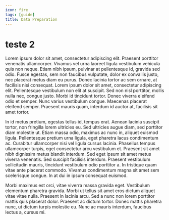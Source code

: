 ```yaml
---
icon: fire
tags: [guide]
title: Data Preparation
---
```


# teste 2
Lorem ipsum dolor sit amet, consectetur adipiscing elit. Praesent porttitor venenatis ullamcorper. Vivamus vel urna laoreet ligula vestibulum vehicula quis non neque. Etiam nibh ipsum, pulvinar at pellentesque id, gravida sed odio. Fusce egestas, sem non faucibus vulputate, dolor ex convallis justo, nec placerat metus diam eu purus. Donec lacinia tortor ac sem ornare, at facilisis nisi consequat. Lorem ipsum dolor sit amet, consectetur adipiscing elit. Pellentesque vestibulum non elit at suscipit. Sed non nisl porttitor, mollis nulla nec, congue justo. Morbi id tincidunt tortor. Donec viverra eleifend odio et semper. Nunc varius vestibulum congue. Maecenas placerat eleifend semper. Praesent mauris quam, interdum id auctor at, facilisis sit amet tortor.

In id metus pretium, egestas tellus id, tempus erat. Aenean lacinia suscipit tortor, non fringilla lorem ultricies eu. Sed ultricies augue diam, sed porttitor diam molestie ut. Etiam massa odio, maximus ac nunc in, aliquet euismod ligula. Pellentesque pretium urna ligula, eget pharetra lacus condimentum ac. Curabitur ullamcorper nisi vel ligula cursus lacinia. Phasellus tempus ullamcorper turpis, eget consectetur arcu vestibulum et. Praesent sit amet nibh dignissim metus blandit interdum. Sed eget ipsum sit amet metus viverra venenatis. Sed suscipit facilisis interdum. Praesent vestibulum sollicitudin mauris, tincidunt vestibulum odio porttitor a. In tristique quam vitae ante placerat commodo. Vivamus condimentum magna sit amet sem scelerisque congue. In at dui in ipsum consequat euismod.

Morbi maximus est orci, vitae viverra massa gravida eget. Vestibulum elementum pharetra gravida. Morbi ut tellus sit amet eros dictum aliquet vitae vitae nulla. Praesent in lacinia arcu. Sed a nunc non lorem porttitor mattis quis placerat dolor. Praesent ac dictum tortor. Donec mattis pharetra nunc, ut dictum turpis molestie eu. Nunc ac mauris interdum, faucibus lectus a, cursus mi.